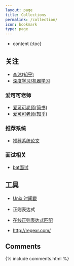 ```yaml
---
layout: page
title: Collections
permalink: /collection/
icon: bookmark
type: page
---
```


* content
{:toc}

## 关注
* <a href="https://www.zhihu.com/people/mli65/posts" target="_blank"> 李沐(知乎)</a>
* <a href="https://zhuanlan.zhihu.com/JeemyJohn" target="_blank"> 深度学习/机器学习</a>

### 爱可可老师
* <a href="https://www.jianshu.com/u/zqtge6" target="_blank">爱可可老师(简书)</a>
* <a href="https://www.zhihu.com/collection/115674253" target="_blank">爱可可老师(知乎)</a>

### 推荐系统
* <a href="https://github.com/hongleizhang/RSPapers" target="_blank">推荐系统论文</a>

### 面试相关
* <a href="https://zhuanlan.zhihu.com/c_140166199" target="_blank">bat面试</a>

## 工具

* <a href="http://tool.chinaz.com/Tools/unixtime.aspx" target="_blank"> Unix 时间戳</a>

* 正则表达式
* <a href="https://regex101.com/" target="_blank">在线正则表达式匹配</a>
* <a href="http://regexr.com/" target="_blank">http://regexr.com/</a>




## Comments

{% include comments.html %}
